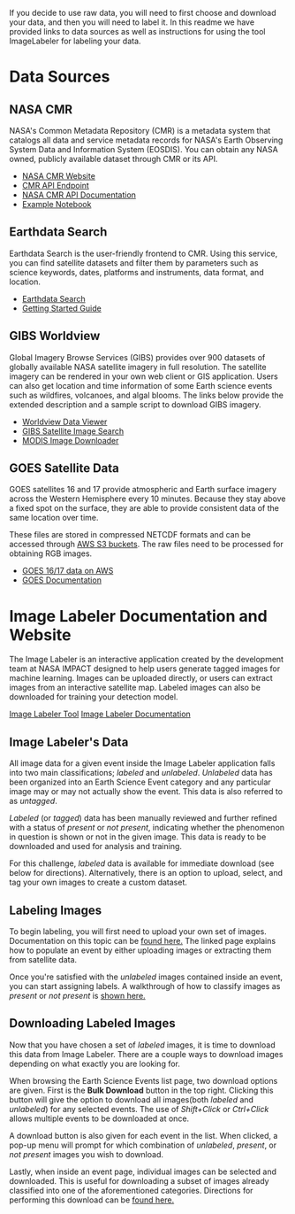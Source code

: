 If you decide to use raw data, you will need to first choose and download your data, and then you will need to label it. In this readme we have provided links to data sources as well as instructions for using the tool ImageLabeler for labeling your data.

# Data Sources
## NASA CMR

NASA's Common Metadata Repository (CMR) is a metadata system that catalogs all data and service metadata records for NASA's Earth Observing System Data and Information System (EOSDIS). You can obtain any NASA owned, publicly available dataset through CMR or its API.

* [NASA CMR Website](https://earthdata.nasa.gov/eosdis/science-system-description/eosdis-components/cmr)
* [CMR API Endpoint](https://cmr.earthdata.nasa.gov/search)
* [NASA CMR API Documentation](https://cmr.earthdata.nasa.gov/search/site/docs/search/api.html)
* [Example Notebook](cmr_search_example.ipynb)

## Earthdata Search

Earthdata Search is the user-friendly frontend to CMR. Using this service, you can find satellite datasets and filter them by parameters such as science keywords, dates, platforms and instruments, data format, and location. 

* [Earthdata Search](https://search.earthdata.nasa.gov/search)
* [Getting Started Guide](https://earthdata.nasa.gov/learn/getting-started)


## GIBS Worldview

Global Imagery Browse Services (GIBS) provides over 900 datasets of globally available NASA satellite imagery in full resolution. The satellite imagery can be rendered in your own web client or GIS application. Users can also get location and time information of some Earth science events such as wildfires, volcanoes, and algal blooms. The links below provide the extended description and a sample script to download GIBS imagery.

* [Worldview Data Viewer](https://worldview.earthdata.nasa.gov/)
* [GIBS Satellite Image Search](https://earthdata.nasa.gov/eosdis/science-system-description/eosdis-components/gibs)
* [MODIS Image Downloader](https://github.com/NASA-IMPACT/data_share/blob/master/examples/url_generator.ipynb)

## GOES Satellite Data

GOES satellites 16 and 17 provide atmospheric and Earth surface imagery across the Western Hemisphere every 10 minutes. Because they stay above a fixed spot on the surface, they are able to provide consistent data of the same location over time. 

These files are stored in compressed NETCDF formats and can be accessed through [AWS S3 buckets](https://registry.opendata.aws/noaa-goes/). The raw files need to be processed for obtaining RGB images. 

* [GOES 16/17 data on AWS](https://registry.opendata.aws/noaa-goes/)
* [GOES Documentation](https://docs.opendata.aws/noaa-goes16/cics-readme.html)


# Image Labeler Documentation and Website

The Image Labeler is an interactive application created by the development team at NASA IMPACT designed to help users generate tagged images for machine learning. Images can be uploaded directly, or users can extract images from an interactive satellite map. Labeled images can also be downloaded for training your detection model.

[Image Labeler Tool](https://labeler.nasa-impact.net)
[Image Labeler Documentation](https://nasa-impact.github.io/image_labeler_docs/html/index.html#)

## Image Labeler's Data

All image data for a given event inside the Image Labeler application falls into two main 
classifications; *labeled* and *unlabeled*. *Unlabeled* data has been organized into an Earth 
Science Event category and any particular image may or may not actually show the event. This data is also referred to as *untagged*.

*Labeled* (or *tagged*) data has been manually reviewed and further refined with a status of 
*present* or *not present*, indicating whether the phenomenon in question is shown or not in the given image. This data is ready to be downloaded and used for analysis and training.

For this challenge, *labeled* data is available for immediate download (see below for directions). Alternatively, there is an option to upload, select, and tag your own images to create a custom dataset. 


## Labeling Images

To begin labeling, you will first need to upload your own set of images. Documentation on this topic can be [found here.](https://nasa-impact.github.io/image_labeler_docs/html/sectionfour.html) The linked 
page explains how to populate an event by either uploading images or extracting them from satellite data.

Once you're satisfied with the *unlabeled* images contained inside an event, you can start assigning labels. A walkthrough of how to classify images as *present* or *not present* is 
[shown here.](https://nasa-impact.github.io/image_labeler_docs/html/sectionfive.html)


## Downloading Labeled Images

Now that you have chosen a set of *labeled* images, it is time to download this data from Image Labeler. 
There are a couple ways to download images depending on what exactly you are looking for.

When browsing the Earth Science Events list page, two download options are given. First is the  **Bulk Download** button in the top right. Clicking this button will give the option to download all images(both *labeled* and *unlabeled*) for any selected events. The use of *Shift+Click* or  *Ctrl+Click* allows multiple events to be downloaded at once. 

A download button is also given for each event in the list. When clicked, a pop-up menu will prompt for which combination of *unlabeled*, *present*, or *not present* images you wish to download.

Lastly, when inside an event page, individual images can be selected and downloaded. This is useful for downloading a subset of images already classified into one of the aforementioned categories. 
Directions for performing this download can be [found here.](https://nasa-impact.github.io/image_labeler_docs/html/sectionsix.html#images)
